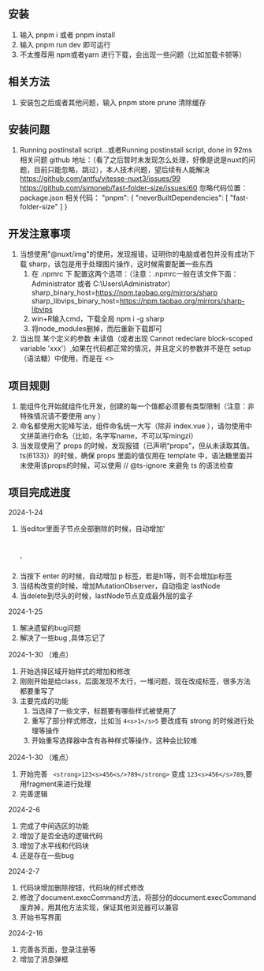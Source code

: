 ## 安装
1. 输入 pnpm i 或者 pnpm install 
2. 输入 pnpm run dev 即可运行
3. 不太推荐用 npm或者yarn 进行下载，会出现一些问题（比如加载卡顿等）

## 相关方法
1. 安装包之后或者其他问题，输入 pnpm store prune 清除缓存

## 安装问题
1. Running postinstall script...或者Running postinstall script, done in 92ms
相关问题 github 地址：（看了之后暂时未发现怎么处理，好像是说是nuxt的问题，目前只能忽略，跳过），本人技术问题，望后续有人能解决
https://github.com/antfu/vitesse-nuxt3/issues/99
https://github.com/simoneb/fast-folder-size/issues/60
忽略代码位置：package.json
相关代码：  "pnpm": {
                "neverBuiltDependencies": [
                "fast-folder-size"
                ]
            }

## 开发注意事项
1. 当想使用"@nuxt/img"的使用，发现报错，证明你的电脑或者包并没有成功下载 sharp，该包是用于处理图片操作，这时候需要配置一些东西
    1. 在 .npmrc 下 配置这两个选项：（注意：.npmrc一般在该文件下面：Administrator 或者 C:\Users\Administrator）
        sharp_binary_host=https://npm.taobao.org/mirrors/sharp
        sharp_libvips_binary_host=https://npm.taobao.org/mirrors/sharp-libvips
    2. win+R输入cmd，下载全局 npm i -g sharp
    3. 将node_modules删掉，而后重新下载即可
2. 当出现 某个定义的参数 未读值（或者出现 Cannot redeclare block-scoped variable 'xxx'）,如果在代码都正常的情况，并且定义的参数并不是在 setup（语法糖）中使用，而是在 <>

## 项目规则
1. 能组件化开始就组件化开发，创建的每一个值都必须要有类型限制（注意：非特殊情况请不要使用 any ）
2. 命名都使用大驼峰写法，组件命名统一大写（除非 index.vue ），请勿使用中文拼英进行命名（比如，名字写name，不可以写mingzi）
3. 当发现使用了 props 的时候，发现报错（已声明“props”，但从未读取其值。ts(6133)）的时候，确保 props 里面的值仅用在 template 中，语法糖里面并未使用该props的时候，可以使用 // @ts-ignore 来避免 ts 的语法检查

## 项目完成进度

2024-1-24
1. 当editor里面子节点全部删除的时候，自动增加'<p><br/><p>'
2. 当按下 enter 的时候，自动增加 p 标签，若是h1等，则不会增加p标签
3. 当结构改变的时候，增加MutationObserver，自动指定 lastNode
1. 当delete到尽头的时候，lastNode节点变成最外层的盒子

2024-1-25
1. 解决遗留的bug问题
2. 解决了一些bug ,具体忘记了

2024-1-30 （难点）
1. 开始选择区域开始样式的增加和修改
2. 刚刚开始是给class，后面发现不太行，一堆问题，现在改成标签，很多方法都要重写了
3. 主要完成的功能
    1. 当选择了一些文字，标题要有哪些样式被使用了
    2. 重写了部分样式修改，比如当 `4<s>1</s>5` 要改成有 strong 的时候进行处理等操作
    3. 开始重写选择器中含有各种样式等操作，这种会比较难

2024-1-30 （难点）
1. 开始完善 ` <strong>123<s>456<s/>789</strong>` 变成 `123<s>456</s>789`,要用fragment来进行处理
2. 完善逻辑

2024-2-6
1. 完成了中间选区的功能
2. 增加了是否全选的逻辑代码
3. 增加了水平线和代码块
4. 还是存在一些bug

2024-2-7
1. 代码块增加删除按钮，代码块的样式修改
2. 修改了document.execCommand方法，将部分的document.execCommand废弃掉，用其他方法实现，保证其他浏览器可以兼容
3. 开始书写界面

2024-2-16
1. 完善各页面，登录注册等
2. 增加了消息弹框